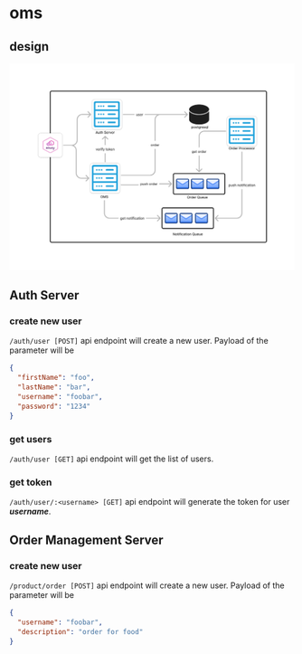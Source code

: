 # oms
## design
![Creation](./assets/img/design.jpg)

## Auth Server
### create new user
`/auth/user [POST]` api endpoint will create a new user. Payload of the parameter will be

```json
{
  "firstName": "foo",
  "lastName": "bar",
  "username": "foobar",
  "password": "1234"
}
```
### get users
`/auth/user [GET]` api endpoint will get the list of users.

### get token
`/auth/user/:<username> [GET]` api endpoint will generate the token for user _**username**_.

## Order Management Server

### create new user
`/product/order [POST]` api endpoint will create a new user. Payload of the parameter will be

```json
{
  "username": "foobar",
  "description": "order for food"
}
```